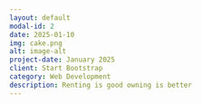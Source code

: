 ```yaml
---
layout: default
modal-id: 2
date: 2025-01-10
img: cake.png
alt: image-alt
project-date: January 2025
client: Start Bootstrap
category: Web Development
description: Renting is good owning is better
---
```

